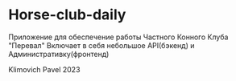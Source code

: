 # Horse-club-daily
Приложение для обеспечение работы Частного Конного Клуба "Перевал"
Включает в себя небольшое API(бэкенд) и Административку(фронтенд)


Klimovich Pavel 2023
